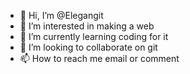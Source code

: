 - 👋 Hi, I’m @Elegangit
- 👀 I’m interested in making a web
- 🌱 I’m currently learning coding for it
- 💞️ I’m looking to collaborate on git
- 📫 How to reach me email or comment

<!---
Elegangit/Elegangit is a ✨ special ✨ repository because its `README.md` (this file) appears on your GitHub profile.
You can click the Preview link to take a look at your changes.
--->
